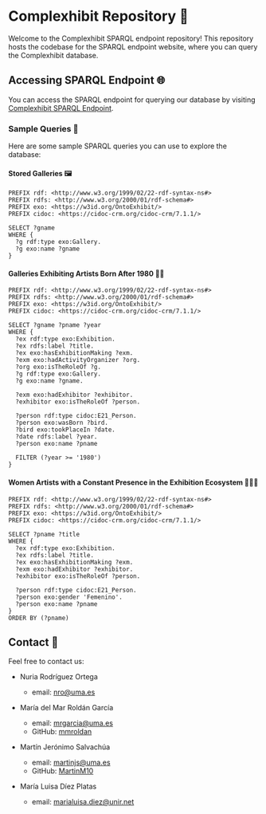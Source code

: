 # Complexhibit Repository 🎨

Welcome to the Complexhibit SPARQL endpoint repository! This repository hosts the codebase for the SPARQL endpoint website, where you can query the Complexhibit database.
## Accessing SPARQL Endpoint 🌐

You can access the SPARQL endpoint for querying our database by visiting [Complexhibit SPARQL Endpoint](https://complexhibit.es/sparql).

### Sample Queries 📝

Here are some sample SPARQL queries you can use to explore the database:

#### Stored Galleries 🖼️

```sparql
PREFIX rdf: <http://www.w3.org/1999/02/22-rdf-syntax-ns#>
PREFIX rdfs: <http://www.w3.org/2000/01/rdf-schema#>
PREFIX exo: <https://w3id.org/OntoExhibit/>
PREFIX cidoc: <https://cidoc-crm.org/cidoc-crm/7.1.1/>

SELECT ?gname
WHERE {
  ?g rdf:type exo:Gallery.
  ?g exo:name ?gname
}
```
#### Galleries Exhibiting Artists Born After 1980 🎨👶
```sparql
PREFIX rdf: <http://www.w3.org/1999/02/22-rdf-syntax-ns#>
PREFIX rdfs: <http://www.w3.org/2000/01/rdf-schema#>
PREFIX exo: <https://w3id.org/OntoExhibit/>
PREFIX cidoc: <https://cidoc-crm.org/cidoc-crm/7.1.1/>

SELECT ?gname ?pname ?year
WHERE {
  ?ex rdf:type exo:Exhibition.
  ?ex rdfs:label ?title.
  ?ex exo:hasExhibitionMaking ?exm.
  ?exm exo:hadActivityOrganizer ?org.
  ?org exo:isTheRoleOf ?g.
  ?g rdf:type exo:Gallery.
  ?g exo:name ?gname.
  
  ?exm exo:hadExhibitor ?exhibitor.
  ?exhibitor exo:isTheRoleOf ?person.
  
  ?person rdf:type cidoc:E21_Person.
  ?person exo:wasBorn ?bird.
  ?bird exo:tookPlaceIn ?date.
  ?date rdfs:label ?year.
  ?person exo:name ?pname
  
  FILTER (?year >= '1980')
}
```
#### Women Artists with a Constant Presence in the Exhibition Ecosystem 👩‍🎨💪
```sparql
PREFIX rdf: <http://www.w3.org/1999/02/22-rdf-syntax-ns#>
PREFIX rdfs: <http://www.w3.org/2000/01/rdf-schema#>
PREFIX exo: <https://w3id.org/OntoExhibit/>
PREFIX cidoc: <https://cidoc-crm.org/cidoc-crm/7.1.1/>

SELECT ?pname ?title
WHERE {
  ?ex rdf:type exo:Exhibition.
  ?ex rdfs:label ?title.
  ?ex exo:hasExhibitionMaking ?exm.
  ?exm exo:hadExhibitor ?exhibitor.
  ?exhibitor exo:isTheRoleOf ?person.

  ?person rdf:type cidoc:E21_Person.
  ?person exo:gender 'Femenino'.
  ?person exo:name ?pname
} 
ORDER BY (?pname)

```

## Contact 📧

Feel free to contact us:

- Nuria Rodríguez Ortega 
  - email: <nro@uma.es>
  
- María del Mar Roldán García  
  - email: <mrgarcia@uma.es>  
  - GitHub: [mmroldan](https://github.com/mmroldan)
  
- Martín Jerónimo Salvachúa  
  - email: <martinjs@uma.es>  
  - GitHub: [MartinM10](https://github.com/MartinM10)
  
- María Luisa Díez Platas  
  - email: <marialuisa.diez@unir.net>
